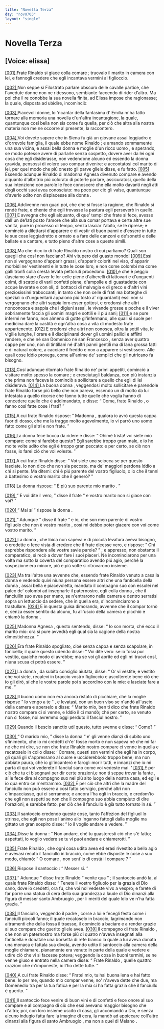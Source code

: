 ```yaml
---
title: "Novella Terza"
day: "nov0703"
layout: "single"
---
```

<div id="nov0703" type="novella" who="elissa">
 <h1>
  Novella Terza
 </h1>
 <p>
  <h2>
   [Voice: elissa]
  </h2>
 </p>
 <argument>
  <p>
   <a href="{{ site.baseurl }}enDecameron/nov0703#p07030001">
    [001]
   </a>
   <name persref="fraterinaldo" type="person">
    Frate Rinaldo
   </name>
   si giace colla
   <name persref="agnesa" type="person">
    comare
   </name>
   ; truovalo il
   <name persref="marito-0703" type="person">
    marito
   </name>
   in camera con lei, e fannogli credere che egli incantava vermini al figlioccio.
  </p>
 </argument>
 <div3 type="commentary" who="author">
  <p>
   <a href="{{ site.baseurl }}enDecameron/nov0703#p07030002">
    [002]
   </a>
   Non seppe s&iacute;
   <name persref="filostrato" type="person">
    Filostrato
   </name>
   parlare obscuro delle cavalle partice, che l'avedute donne non ne ridessono, sembiante faccendo di rider d'altro. Ma poi che il re conobbe la sua novella finita, ad Elissa impose che ragionasse; la quale, disposta ad ubidire, incominci&ograve;:
  </p>
 </div3>
 <div3 type="commentary" who="elissa">
  <p>
   <a href="{{ site.baseurl }}enDecameron/nov0703#p07030003">
    [003]
   </a>
   Piacevoli donne, lo 'ncantar della fantasima d'
   <name persref="emilia" type="person">
    Emilia
   </name>
   m'ha fatto tornare alla memoria una novella d'un'altra incantagione, la quale, quantunque cos&iacute; bella non sia come fu quella, per ci&ograve; che altra alla nostra materia non me ne occorre al presente, la racconter&ograve;.
  </p>
 </div3>
 <p>
  <a href="{{ site.baseurl }}enDecameron/nov0703#p07030004">
   [004]
  </a>
  Voi dovete sapere che in
  <name placeref="siena" type="place">
   Siena
  </name>
  fu gi&agrave; un giovane assai leggiadro e d'orrevole famiglia, il quale ebbe nome
  <name persref="fraterinaldo" type="person">
   Rinaldo
  </name>
  ; e amando sommamente una sua vicina, e assai bella
  <name persref="agnesa" type="person">
   donna
  </name>
  e moglie d'un ricco
  <name persref="marito-0703" type="person">
   uomo
  </name>
  , e sperando, se modo potesse avere di parlarle senza sospetto, dovere aver da lei ogni cosa che egli disiderasse, non vedendone alcuno ed essendo la
  <name persref="agnesa" type="person">
   donna
  </name>
  gravida, pensossi di volere suo compar divenire: e accontatosi col
  <name persref="marito-0703" type="person">
   marito
  </name>
  di lei, per quel modo che pi&uacute; onesto gli parve gliele disse, e fu fatto.
  <a href="{{ site.baseurl }}enDecameron/nov0703#p07030005">
   [005]
  </a>
  Essendo adunque
  <name persref="fraterinaldo" type="person">
   Rinaldo
  </name>
  di madonna
  <name persref="agnesa" type="person">
   Agnesa
  </name>
  divenuto compare e avendo alquanto d'albritrio pi&uacute; colorato di poterle parlare, assicuratosi, quello della sua intenzione con parole le fece conoscere che ella molto davanti negli atti degli occhi suoi avea conosciuto: ma poco per ci&ograve; gli valse, quantunque d'averlo udito non dispiacesse alla
  <name persref="agnesa" type="person">
   donna
  </name>
  .
 </p>
 <p>
  <a href="{{ site.baseurl }}enDecameron/nov0703#p07030006">
   [006]
  </a>
  Addivenne non guari poi, che che si fosse la ragione, che
  <name persref="fraterinaldo" type="person">
   Rinaldo
  </name>
  si rend&eacute; frate, e chente che egli trovasse la pastura egli persever&ograve; in quello.
  <a href="{{ site.baseurl }}enDecameron/nov0703#p07030007">
   [007]
  </a>
  E avvegna che egli alquanto, di que' tempi che frate si fece, avesse dall'un de'lati posto l'amore che alla sua
  <name persref="agnesa" type="person">
   comar
  </name>
  portava e certe altre sue vanit&agrave;, pure in processo di tempo, senza lasciar l'abito, se le riprese; e cominci&ograve; a dilettarsi d'apparere e di vestir di buon panni e d'essere in tutte le sue cose leggiadretto e ornato e a fare delle canzoni e de'sonetti e delle ballate e a cantare, e tutto pieno d'altre cose a queste simili.
 </p>
 <p>
  <a href="{{ site.baseurl }}enDecameron/nov0703#p07030008">
   [008]
  </a>
  Ma che dico io di
  <name persref="fraterinaldo" type="person">
   frate Rinaldo
  </name>
  nostro di cui parliamo? Quali son quegli che cos&iacute; non facciano? Ahi vitupero del guasto mondo!
  <a href="{{ site.baseurl }}enDecameron/nov0703#p07030009">
   [009]
  </a>
  Essi non si vergognano d'apparir grassi, d'apparir coloriti nel viso, d'apparir morbidi ne' vestimenti e in tutte le cose loro, e non come colombi ma come galli tronfi colla cresta levata pettoruti procedono:
  <a href="{{ site.baseurl }}enDecameron/nov0703#p07030010">
   [010]
  </a>
  e che &egrave; peggio (lasciamo stare d'aver le lor celle piene d'alberelli di lattovari e d'unguenti colmi, di scatole di varii confetti piene, d'ampolle e di guastadette con acque lavorate e con oli, di bottacci di malvagia e di greco e d'altri vini preziosissimi traboccanti, in tanto che non celle di frati ma botteghe di speziali o d'unguentarii appaiono pi&uacute; tosto a' riguardanti) essi non si vergognano che altri sappia loro esser gottosi, e credonsi che altri nonconosca e sappia che i digiuni assai, le vivande grosse e poche e il viver sobriamente faccia gli uomini magri e sottili e il pi&uacute; sani;
  <a href="{{ site.baseurl }}enDecameron/nov0703#p07030011">
   [011]
  </a>
  e se pure infermi ne fanno, non almeno di gotte gl'infermano, alle quali si suole per medicina dare la castit&agrave; e ogn'altra cosa a vita di modesto frate appartenente.
  <a href="{{ site.baseurl }}enDecameron/nov0703#p07030012">
   [012]
  </a>
  E credonsi che altri non conosca, oltra la sottil vita, le vigilie lunghe, l'orare e il disciplinarsi dover gli uomini pallidi e afflitti rendere, e che n&eacute;
  <name persref="santodomenico" type="person">
   san Domenico
  </name>
  n&eacute;
  <name persref="santofrancesco" type="person">
   san Francesco
  </name>
  , senza aver quattro cappe per uno, non di tintillani n&eacute; d'altri panni gentili ma di lana grossa fatti e di natural colore, a cacciare il freddo e non a apparere si vestissero. Alle quali cose Iddio provega, come all'anime de' semplici che gli nutricano fa bisogno.
 </p>
 <p>
  <a href="{{ site.baseurl }}enDecameron/nov0703#p07030013">
   [013]
  </a>
  Cos&iacute; adunque ritornato
  <name persref="fraterinaldo" type="person">
   frate Rinaldo
  </name>
  ne' primi appetiti, cominci&ograve; a visitare molto spesso la
  <name persref="agnesa" type="person">
   comare
  </name>
  ; e cresciutagli baldanza, con pi&uacute; instanzia che prima non faceva la cominci&ograve; a sollicitare a quello che egli di lei disiderava.
  <a href="{{ site.baseurl }}enDecameron/nov0703#p07030014">
   [014]
  </a>
  La buona
  <name persref="agnesa" type="person">
   donna
  </name>
  , veggendosi molto sollicitare e parendole
  <name persref="fraterinaldo" type="person">
   frate Rinaldo
  </name>
  forse pi&uacute; bello che non pareva, essendo un d&iacute; molto da lui infestata a quello ricorse che fanno tutte quelle che voglia hanno di concedere quello che &egrave; addimandato, e disse:
  <q direct="unspecified" who="agnesa">
   Come,
   <name persref="fraterinaldo" type="person">
    frate Rinaldo
   </name>
   , o fanno cos&iacute; fatte cose i frati?
  </q>
 </p>
 <p>
  <a href="{{ site.baseurl }}enDecameron/nov0703#p07030015">
   [015]
  </a>
  A cui
  <name persref="fraterinaldo" type="person">
   frate Rinaldo
  </name>
  rispose:
  <q direct="unspecified" who="fraterinaldo">
   <name persref="agnesa" type="person">
    Madonna
   </name>
   , qualora io avr&ograve; questa cappa fuor di dosso, che me la traggo molto agevolmente, io vi parr&ograve; uno uomo fatto come gli altri e non frate.
  </q>
 </p>
 <p>
  <a href="{{ site.baseurl }}enDecameron/nov0703#p07030016">
   [016]
  </a>
  La
  <name persref="agnesa" type="person">
   donna
  </name>
  fece bocca da ridere e disse:
  <q direct="unspecified" who="agnesa">
   Ohim&egrave; trista! voi siete mio compare: come si farebbe questo? Egli sarebbe troppo gran male, e io ho molte volte udito che egli &egrave; troppo gran peccato: e per certo, se ci&ograve; non fosse, io farei ci&ograve; che voi voleste.
  </q>
 </p>
 <p>
  <a href="{{ site.baseurl }}enDecameron/nov0703#p07030017">
   [017]
  </a>
  A cui
  <name persref="fraterinaldo" type="person">
   frate Rinaldo
  </name>
  disse:
  <q direct="unspecified" who="fraterinaldo">
   Voi siete una sciocca se per questo lasciate. Io non dico che non sia peccato, ma de' maggiori perdona Iddio a chi si pente. Ma ditemi: chi &egrave; pi&uacute; parente del vostro figliuolo, o io che il tenni a battesimo o vostro
   <name persref="marito-0703" type="person">
    marito
   </name>
   che il gener&ograve;?
  </q>
 </p>
 <p>
  <a href="{{ site.baseurl }}enDecameron/nov0703#p07030018">
   [018]
  </a>
  La
  <name persref="agnesa" type="person">
   donna
  </name>
  rispose:
  <q direct="unspecified" who="agnesa">
   &Egrave; pi&uacute; suo parente mio
   <name persref="marito-0703" type="person">
    marito
   </name>
   .
  </q>
 </p>
 <p>
  <a href="{{ site.baseurl }}enDecameron/nov0703#p07030019">
   [019]
  </a>
  <q direct="unspecified" who="fraterinaldo">
   E voi dite il vero,
  </q>
  disse
  <name persref="fraterinaldo" type="person">
   il frate
  </name>
  <q direct="unspecified">
   e vostro
   <name persref="marito-0703" type="person">
    marito
   </name>
   non si giace con voi?
  </q>
 </p>
 <p>
  <a href="{{ site.baseurl }}enDecameron/nov0703#p07030020">
   [020]
  </a>
  <q direct="unspecified" who="agnesa">
   Mai s&iacute;
  </q>
  rispose la
  <name persref="agnesa" type="person">
   donna
  </name>
  .
 </p>
 <p>
  <a href="{{ site.baseurl }}enDecameron/nov0703#p07030021">
   [021]
  </a>
  <q direct="unspecified" who="fraterinaldo">
   Adunque
  </q>
  disse
  <name persref="fraterinaldo" type="person">
   il frate
  </name>
  <q direct="unspecified">
   e io, che son men parente di vostro figliuolo che non &egrave; vostro
   <name persref="marito-0703" type="person">
    marito
   </name>
   , cos&iacute; mi debbo poter giacere con voi come vostro marito.
  </q>
 </p>
 <p>
  <a href="{{ site.baseurl }}enDecameron/nov0703#p07030022">
   [022]
  </a>
  La
  <name persref="agnesa" type="person">
   donna
  </name>
  , che loica non sapeva e di piccola levatura aveva bisogno, o credette o fece vista di credere che il frate dicesse vero, e rispose:
  <q direct="unspecified" who="agnesa">
   Chi saprebbe rispondere alle vostre savie parole?
  </q>
  ; e appresso, non obstante il comparatico, si rec&ograve; a dover fare i suoi piaceri. N&eacute; incominciarono per una volta ma sotto la coverta del comparatico avendo pi&uacute; agio, perch&eacute; la sospezione era minore, pi&uacute; e pi&uacute; volte si ritrovarono insieme.
 </p>
 <p>
  <a href="{{ site.baseurl }}enDecameron/nov0703#p07030023">
   [023]
  </a>
  Ma tra l'altre una avvenne che, essendo
  <name persref="fraterinaldo" type="person">
   frate Rinaldo
  </name>
  venuto a casa la
  <name persref="agnesa" type="person">
   donna
  </name>
  e vedendo quivi niuna persona essere altri che una
  <name persref="fante-0703" type="person">
   fanticella
  </name>
  della
  <name persref="agnesa" type="person">
   donna
  </name>
  , assai bella e piacevoletta, mandato il
  <name persref="compagno-0703" type="person">
   compagno
  </name>
  suo con essolei nel palco de' colombi ad insegnarle il paternostro, egli colla
  <name persref="agnesa" type="person">
   donna
  </name>
  , che il fanciullin suo avea per mano, se n'entrarono nella camera e dentro serratisi sopra un lettuccio da sedere, che in quella era, s'incominciarono a trastullare.
  <a href="{{ site.baseurl }}enDecameron/nov0703#p07030024">
   [024]
  </a>
  E in questa guisa dimorando, avvenne che
  <name persref="marito-0703" type="person">
   il compar
  </name>
  torn&ograve; e, senza esser sentito da alcuno, fu all'uscio della camera e picchi&ograve; e chiam&ograve; la
  <name persref="agnesa" type="person">
   donna
  </name>
  .
 </p>
 <p>
  <a href="{{ site.baseurl }}enDecameron/nov0703#p07030025">
   [025]
  </a>
  Madonna
  <name persref="agnesa" type="person">
   Agnesa
  </name>
  , questo sentendo, disse:
  <q direct="unspecified" who="agnesa">
   Io son morta, ch&eacute; ecco
   <name persref="marito-0703" type="person">
    il marito
   </name>
   mio: ora si pure avvedr&agrave; egli qual sia la cagione della nostra dimestichezza.
  </q>
 </p>
 <p>
  <a href="{{ site.baseurl }}enDecameron/nov0703#p07030026">
   [026]
  </a>
  Era
  <name persref="fraterinaldo" type="person">
   frate Rinaldo
  </name>
  spogliato, cio&egrave; senza cappa e senza scapolare, in tonicella; il quale questo udendo disse:
  <q direct="unspecified" who="fraterinaldo">
   Voi dite vero: se io fossi pur vestito, qualche modo ci avrebbe; ma se voi gli aprite ed egli mi truovi cos&iacute;, niuna scusa ci potr&agrave; essere.
  </q>
 </p>
 <p>
  <a href="{{ site.baseurl }}enDecameron/nov0703#p07030027">
   [027]
  </a>
  La
  <name persref="agnesa" type="person">
   donna
  </name>
  , da subito consiglio aiutata, disse:
  <q direct="unspecified" who="agnesa">
   Or vi vestite; e vestito che voi siete, recatevi in braccio vostro figlioccio e ascolterete bene ci&ograve; che io gli dir&ograve;, s&iacute; che le vostre parole poi s'accordino con le mie: e lasciate fare a me.
  </q>
 </p>
 <p>
  <a href="{{ site.baseurl }}enDecameron/nov0703#p07030028">
   [028]
  </a>
  Il buono
  <name persref="marito-0703" type="person">
   uomo
  </name>
  non era ancora ristato di picchiare, che la moglie rispose
  <q direct="unspecified" who="agnesa">
   Io vengo a te
  </q>
  , e levatasi, con un buon viso se n'and&ograve; all'uscio della camera e aperselo e disse:
  <q direct="unspecified">
   <name persref="marito-0703" type="person">
    Marito
   </name>
   mio, ben ti dico che
   <name persref="fraterinaldo" type="person">
    frate Rinaldo
   </name>
   nostro compare ci si venne, e Iddio il ci mand&ograve;; ch&eacute; per certo, se venuto non ci fosse, noi avremmo oggi perduto il fanciul nostro.
  </q>
 </p>
 <p>
  <a href="{{ site.baseurl }}enDecameron/nov0703#p07030029">
   [029]
  </a>
  Quando il
  <name persref="marito-0703" type="person">
   bescio sanctio
  </name>
  ud&iacute; questo, tutto svenne e disse:
  <q direct="unspecified" who="marito-0703">
   Come?
  </q>
 </p>
 <p>
  <a href="{{ site.baseurl }}enDecameron/nov0703#p07030030">
   [030]
  </a>
  <q direct="unspecified" who="agnesa">
   O
   <name persref="marito-0703" type="person">
    marido
   </name>
   mio,
  </q>
  disse la
  <name persref="agnesa" type="person">
   donna
  </name>
  <q direct="unspecified">
   e' gli venne dianzi di subito uno sfinimento, che io mi credetti ch'e' fosse morto e non sapeva n&eacute; che mi far n&eacute; che mi dire, se non che
   <name persref="fraterinaldo" type="person">
    frate Rinaldo
   </name>
   nostro compare ci venne in quella e recatoselo in collo disse:
   <q direct="unspecified" who="fraterinaldo">
    Comare, questi son vermini che egli ha in corpo, gli quali gli s'appressano al cuore e ucciderebbolo troppo bene; ma non abbiate paura, ch&eacute; io gl'incanter&ograve; e farogli morir tutti, e innanzi che io mi parta di qui voi vederete il fanciul sano come voi vedeste mai.
   </q>
   <a href="{{ site.baseurl }}enDecameron/nov0703#p07030031">
    [031]
   </a>
   E per ci&ograve; che tu ci bisognavi per dir certe orazioni,e non ti seppe trovar
   <name persref="fante-0703" type="person">
    la fante
   </name>
   , s&iacute; le fece dire al
   <name persref="compagno-0703" type="person">
    compagno
   </name>
   suo nel pi&uacute; alto luogo della nostra casa, ed egli e io qua entro ce n'entrammo.
   <a href="{{ site.baseurl }}enDecameron/nov0703#p07030032">
    [032]
   </a>
   E per ci&ograve; che altri che la madre del fanciullo non pu&ograve; essere a cos&iacute; fatto servigio, perch&eacute; altri non c'impacciasse, qui ci serrammo; e ancora l'ha egli in braccio, e credom'io che egli non aspetti se non che il compagno suo abbia compiuto di dire l'orazioni, e sarebbe fatto, per ci&ograve; che il fanciullo &egrave; gi&agrave; tutto tornato in s&eacute;.
  </q>
 </p>
 <p>
  <a href="{{ site.baseurl }}enDecameron/nov0703#p07030033">
   [033]
  </a>
  Il
  <name persref="marito-0703" type="person">
   santoccio
  </name>
  credendo queste cose, tanto l'affezion del figliuol lo strinse, che egli non pose l'animo allo 'nganno fattogli dalla
  <name persref="agnesa" type="person">
   moglie
  </name>
  ma gittato un gran sospiro disse:
  <q direct="unspecified" who="marito-0703">
   Io il voglio andare a vedere.
  </q>
 </p>
 <p>
  <a href="{{ site.baseurl }}enDecameron/nov0703#p07030034">
   [034]
  </a>
  Disse la
  <name persref="agnesa" type="person">
   donna
  </name>
  :
  <q direct="unspecified" who="agnesa">
   Non andare, ch&eacute; tu guasteresti ci&ograve; che s'&egrave; fatto; aspettati, io voglio vedere se tu vi puoi andare e chiamerotti.
  </q>
 </p>
 <p>
  <a href="{{ site.baseurl }}enDecameron/nov0703#p07030035">
   [035]
  </a>
  <name persref="fraterinaldo" type="person">
   Frate Rinaldo
  </name>
  , che ogni cosa udito avea ed erasi rivestito a bello agio e avevasi recato il fanciullo in braccio, come ebbe disposte le cose a suo modo, chiam&ograve;:
  <q direct="unspecified" who="fraterinaldo">
   O
   <name persref="agnesa" type="person">
    comare
   </name>
   , non sent'io di cost&agrave; il
   <name persref="marito-0703" type="person">
    compare
   </name>
   ?
  </q>
 </p>
 <p>
  <a href="{{ site.baseurl }}enDecameron/nov0703#p07030036">
   [036]
  </a>
  Rispose
  <name persref="marito-0703" type="person">
   il santoccio
  </name>
  :
  <q direct="unspecified" who="marito-0703">
   Messer s&iacute;.
  </q>
 </p>
 <p>
  <a href="{{ site.baseurl }}enDecameron/nov0703#p07030037">
   [037]
  </a>
  <q direct="unspecified" who="fraterinaldo">
   Adunque
  </q>
  disse
  <name persref="fraterinaldo" type="person">
   frate Rinaldo
  </name>
  <q direct="unspecified">
   venite qua
  </q>
  ;
  <name persref="marito-0703" type="person">
   il santoccio
  </name>
  and&ograve; l&agrave;, al quale
  <name persref="fraterinaldo" type="person">
   frate Rinaldo
  </name>
  disse:
  <q direct="unspecified">
   Tenete il vostro figliuolo per la grazia di Dio sano, dove io credetti, ora fu, che voi nol vedeste vivo a vespro; e farete di far porre una statua di cera della sua grandezza a laude di Dio dinanzi alla figura di messer
   <name persref="santoambruogio" type="person">
    santo Ambruogio
   </name>
   , per li meriti del quale Idio ve n'ha fatta grazia.
  </q>
 </p>
 <p>
  <a href="{{ site.baseurl }}enDecameron/nov0703#p07030038">
   [038]
  </a>
  Il fanciullo, veggendo
  <name persref="marito-0703" type="person">
   il padre
  </name>
  , corse a lui e fecegli festa come i fanciulli piccoli fanno; il quale recatoselo in braccio, lagrimando non altramenti che della fossa il traesse, il cominci&ograve; a baciare e a render grazie al suo compare che guerito gliele avea.
  <a href="{{ site.baseurl }}enDecameron/nov0703#p07030039">
   [039]
  </a>
  <name persref="compagno-0703" type="person">
   Il compagno
  </name>
  di
  <name persref="fraterinaldo" type="person">
   frate Rinaldo
  </name>
  , che non un paternostro ma forse pi&uacute; di quatro n'aveva insegnati alla
  <name persref="fante-0703" type="person">
   fanticella
  </name>
  e donatale una borsetta di refe bianco la quale a lui aveva donata una monaca e fattala sua divota, avendo udito
  <name persref="marito-0703" type="person">
   il santoccio
  </name>
  alla camera della
  <name persref="agnesa" type="person">
   moglie
  </name>
  chiamare, pianamente era venuto in parte della quale e vedere e udire ci&ograve; che vi si facesse poteva; veggendo la cosa in buoni termini, se ne venne giuso e entrato nella camera disse:
  <q direct="unspecified" who="compagno-0703">
   <name persref="fraterinaldo" type="person">
    Frate Rinaldo
   </name>
   , quelle quattro orazioni che m'imponeste, io l'ho dette tutte.
  </q>
 </p>
 <p>
  <a href="{{ site.baseurl }}enDecameron/nov0703#p07030040">
   [040]
  </a>
  A cui
  <name persref="fraterinaldo" type="person">
   frate Rinaldo
  </name>
  disse:
  <q direct="unspecified" who="fraterinaldo">
   <name persref="compagno-0703" type="person">
    Fratel
   </name>
   mio, tu hai buona lena e hai fatto bene. Io per me, quando mio compar venne, no' n'aveva dette che due, ma Domenedio tra per la tua fatica e per la mia ci ha fatta grazia che il fanciullo &egrave; guerito.
  </q>
 </p>
 <p>
  <a href="{{ site.baseurl }}enDecameron/nov0703#p07030041">
   [041]
  </a>
  <name persref="marito-0703" type="person">
   Il santoccio
  </name>
  fece venire di buon vini e di confetti e fece onore al suo
  <name persref="fraterinaldo" type="person">
   compare
  </name>
  e al
  <name persref="compagno-0703" type="person">
   compagno
  </name>
  di ci&ograve; che essi avevano maggior bisogno che d'altro; poi, con loro insieme uscito di casa, gli accomand&ograve; a Dio, e senza alcuno indugio fatta fare la imagine di cera, la mand&ograve; ad appiccare coll'altre dinanzi alla figura di
  <name persref="santoambruogio" type="person">
   santo Ambruogio
  </name>
  , ma non a quel di
  <name placeref="milano" type="place">
   Melano
  </name>
  .
 </p>
</div>